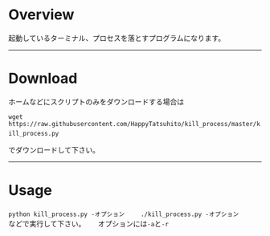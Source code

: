 # Overview  
起動しているターミナル、プロセスを落とすプログラムになります。　　

---

# Download  
ホームなどにスクリプトのみをダウンロードする場合は　　

`wget https://raw.githubusercontent.com/HappyTatsuhito/kill_process/master/kill_process.py`　　

でダウンロードして下さい。　　

---

# Usage  
`python kill_process.py -オプション`　　
`./kill_process.py -オプション`　　
などで実行して下さい。　　
オプションには`-a`と`-r`  